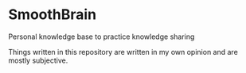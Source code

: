 # SmoothBrain
Personal knowledge base to practice knowledge sharing

Things written in this repository are written in my own opinion and are mostly subjective.
